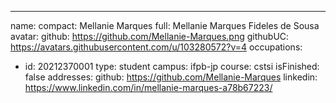 ---
name:
  compact: Mellanie Marques
  full: Mellanie Marques Fideles de Sousa
avatar:
  github: https://github.com/Mellanie-Marques.png
  githubUC: https://avatars.githubusercontent.com/u/103280572?v=4
occupations:
- id: 20212370001
  type: student
  campus: ifpb-jp
  course: cstsi
  isFinished: false
addresses:
  github: https://github.com/Mellanie-Marques
  linkedin: https://www.linkedin.com/in/mellanie-marques-a78b67223/

